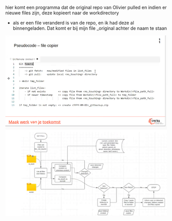 hier komt een programma dat de original repo van Olivier pulled 
en indien er nieuwe files zijn, deze kopieert naar de workdirectory
* als er een file veranderd is van de repo, en ik had deze al binnengeladen. Dat komt er bij mijn file _original achter de naam te staan

![alt text](image-2.png)
![alt text](image.png)
